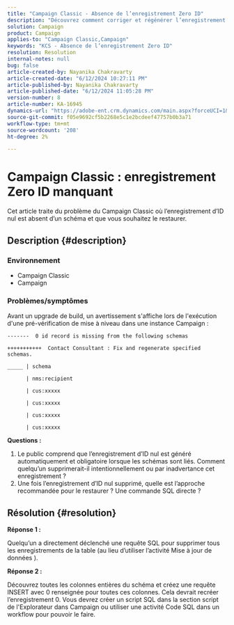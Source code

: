 ```yaml
---
title: "Campaign Classic - Absence de l’enregistrement Zero ID"
description: "Découvrez comment corriger et régénérer l’enregistrement d’ID nul dans des schémas spécifiés dans Campaign Classic."
solution: Campaign
product: Campaign
applies-to: "Campaign Classic,Campaign"
keywords: "KCS - Absence de l’enregistrement Zero ID"
resolution: Resolution
internal-notes: null
bug: false
article-created-by: Nayanika Chakravarty
article-created-date: "6/12/2024 10:27:11 PM"
article-published-by: Nayanika Chakravarty
article-published-date: "6/12/2024 11:05:28 PM"
version-number: 8
article-number: KA-16945
dynamics-url: "https://adobe-ent.crm.dynamics.com/main.aspx?forceUCI=1&pagetype=entityrecord&etn=knowledgearticle&id=539b09e4-0a29-ef11-840a-000d3a3764e0"
source-git-commit: f05e9692cf5b2268e5c1e2bcdeef47757b0b3a71
workflow-type: tm+mt
source-wordcount: '208'
ht-degree: 2%

---
```


# Campaign Classic : enregistrement Zero ID manquant


Cet article traite du problème du Campaign Classic où l’enregistrement d’ID nul est absent d’un schéma et que vous souhaitez le restaurer.

## Description {#description}


### Environnement

- Campaign Classic
- Campaign


### Problèmes/symptômes

Avant un upgrade de build, un avertissement s&#39;affiche lors de l&#39;exécution d&#39;une pré-vérification de mise à niveau dans une instance Campaign :


```
-------  0 id record is missing from the following schemas

+++++++++++  Contact Consultant : Fix and regenerate specified schemas.

_____ | schema                   

      | nms:recipient            

      | cus:xxxxx     

      | cus:xxxxx         

      | cus:xxxxx        

      | cus:xxxxx
```


<b>Questions :</b>

1. Le public comprend que l’enregistrement d’ID nul est généré automatiquement et obligatoire lorsque les schémas sont liés. Comment quelqu’un supprimerait-il intentionnellement ou par inadvertance cet enregistrement ?
2. Une fois l’enregistrement d’ID nul supprimé, quelle est l’approche recommandée pour le restaurer ? Une commande SQL directe ?



## Résolution {#resolution}


<b>Réponse 1 :</b>

Quelqu’un a directement déclenché une requête SQL pour supprimer tous les enregistrements de la table (au lieu d’utiliser l’activité Mise à jour de données ).

<b>Réponse 2 :</b>

Découvrez toutes les colonnes entières du schéma et créez une requête INSERT avec 0 renseignée pour toutes ces colonnes. Cela devrait recréer l’enregistrement 0. Vous devrez créer un script SQL dans la section script de l&#39;Explorateur dans Campaign ou utiliser une activité Code SQL dans un workflow pour pouvoir le faire.
